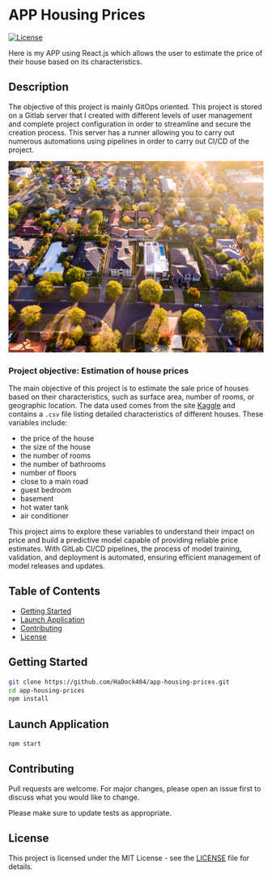 # APP Housing Prices

[![License](https://img.shields.io/badge/license-MIT-blue.svg)](LICENSE)

Here is my APP using React.js which allows the user to estimate the price of their house based on its characteristics.  

## Description  

The objective of this project is mainly GitOps oriented. This project is stored on a Gitlab server that I created with different levels of user management and complete project configuration in order to streamline and secure the creation process. This server has a runner allowing you to carry out numerous automations using pipelines in order to carry out CI/CD of the project.  

![Example](./documentation/image1.jpg)  

### Project objective: Estimation of house prices

The main objective of this project is to estimate the sale price of houses based on their characteristics, such as surface area, number of rooms, or geographic location. The data used comes from the site [Kaggle](https://www.kaggle.com/datasets/yasserh/housing-prices-dataset/data) and contains a `.csv` file listing detailed characteristics of different houses. These variables include:  

- the price of the house
- the size of the house
- the number of rooms
- the number of bathrooms
- number of floors
- close to a main road
- guest bedroom
- basement
- hot water tank
- air conditioner  

This project aims to explore these variables to understand their impact on price and build a predictive model capable of providing reliable price estimates. With GitLab CI/CD pipelines, the process of model training, validation, and deployment is automated, ensuring efficient management of model releases and updates.  

## Table of Contents

- [Getting Started](#Getting-Started)
- [Launch Application](#Launch-Application)
- [Contributing](#Contributing)
- [License](#License)  

## Getting Started   

```bash
git clone https://github.com/HaDock404/app-housing-prices.git
cd app-housing-prices
npm install
```  

## Launch Application   

```bash
npm start
```  

## Contributing

Pull requests are welcome. For major changes, please open an issue first
to discuss what you would like to change.

Please make sure to update tests as appropriate.

## License  

This project is licensed under the MIT License - see the [LICENSE](./LICENSE) file for details.